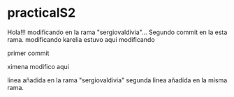 # practicaIS2
Hola!!! modificando en la rama "sergiovaldivia"...
Segundo commit en la esta rama.
modificando
karelia estuvo aqui 
modificando

primer commit 

ximena modifico aqui


linea añadida en la rama "sergiovaldivia"
segunda linea añadida en la misma rama.

